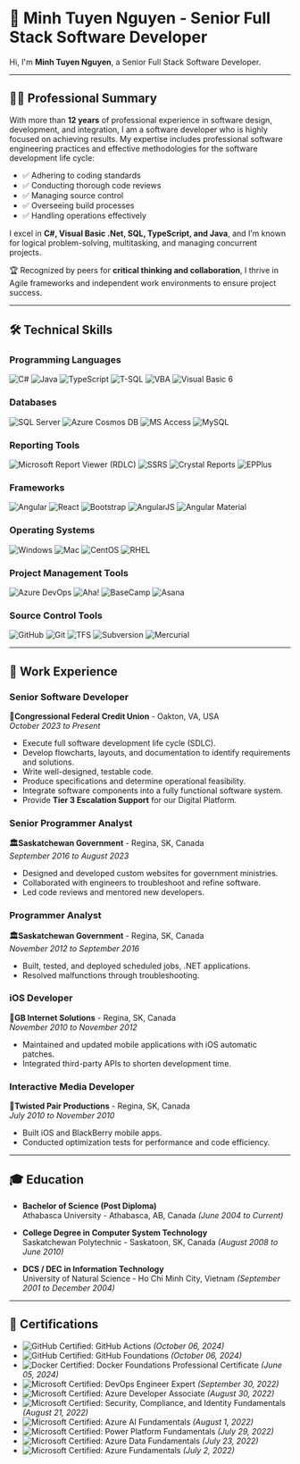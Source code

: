 # 🌟 Minh Tuyen Nguyen - Senior Full Stack Software Developer

Hi, I'm **Minh Tuyen Nguyen**, a Senior Full Stack Software Developer.  

---

## 🧑‍💻 Professional Summary

With more than **12 years** of professional experience in software design, development, and integration, I am a software developer who is highly focused on achieving results. My expertise includes professional software engineering practices and effective methodologies for the software development life cycle:

- ✅ Adhering to coding standards  
- ✅ Conducting thorough code reviews  
- ✅ Managing source control  
- ✅ Overseeing build processes  
- ✅ Handling operations effectively  

I excel in **C#, Visual Basic .Net, SQL, TypeScript, and Java**, and I’m known for logical problem-solving, multitasking, and managing concurrent projects.  

🏆 Recognized by peers for **critical thinking and collaboration**, I thrive in Agile frameworks and independent work environments to ensure project success.

---

## 🛠️ Technical Skills

### **Programming Languages**  
![C#](https://img.shields.io/badge/C%23-239120?style=flat&logo=csharp&logoColor=white)  ![Java](https://img.shields.io/badge/Java-007396?style=flat&logo=java&logoColor=white)  ![TypeScript](https://img.shields.io/badge/TypeScript-007ACC?style=flat&logo=typescript&logoColor=white)  ![T-SQL](https://img.shields.io/badge/T--SQL-4479A1?style=flat&logo=microsoftsqlserver&logoColor=white)  ![VBA](https://img.shields.io/badge/VBA-217346?style=flat&logo=microsoftoffice&logoColor=white)  ![Visual Basic 6](https://img.shields.io/badge/Visual%20Basic%206-5C2D91?style=flat&logo=visualstudio&logoColor=white)

### **Databases**  
![SQL Server](https://img.shields.io/badge/SQL%20Server-CC2927?style=flat&logo=microsoftsqlserver&logoColor=white)  ![Azure Cosmos DB](https://img.shields.io/badge/Azure%20Cosmos%20DB-0078D4?style=flat&logo=microsoftazure&logoColor=white)  ![MS Access](https://img.shields.io/badge/MS%20Access-A4373A?style=flat&logo=microsoftaccess&logoColor=white)  ![MySQL](https://img.shields.io/badge/MySQL-4479A1?style=flat&logo=mysql&logoColor=white)

### **Reporting Tools**  
![Microsoft Report Viewer (RDLC)](https://img.shields.io/badge/Microsoft%20Report%20Viewer-217346?style=flat&logo=microsoft&logoColor=white)  ![SSRS](https://img.shields.io/badge/SSRS-CC2927?style=flat&logo=microsoftsqlserver&logoColor=white)  ![Crystal Reports](https://img.shields.io/badge/Crystal%20Reports-0CA5E2?style=flat&logo=sap&logoColor=white)  ![EPPlus](https://img.shields.io/badge/EPPlus-217346?style=flat)

### **Frameworks**  
![Angular](https://img.shields.io/badge/Angular-DD0031?style=flat&logo=angular&logoColor=white)  ![React](https://img.shields.io/badge/React-61DAFB?style=flat&logo=react&logoColor=black)  ![Bootstrap](https://img.shields.io/badge/Bootstrap-7952B3?style=flat&logo=bootstrap&logoColor=white)  ![AngularJS](https://img.shields.io/badge/AngularJS-E23237?style=flat&logo=angularjs&logoColor=white)  ![Angular Material](https://img.shields.io/badge/Angular%20Material-DD0031?style=flat&logo=angular&logoColor=white)

### **Operating Systems**  
![Windows](https://img.shields.io/badge/Windows-0078D6?style=flat&logo=windows&logoColor=white)  ![Mac](https://img.shields.io/badge/Mac-000000?style=flat&logo=apple&logoColor=white)  ![CentOS](https://img.shields.io/badge/CentOS-262577?style=flat&logo=centos&logoColor=white)  ![RHEL](https://img.shields.io/badge/RHEL-EE0000?style=flat&logo=redhat&logoColor=white)

### **Project Management Tools**  
![Azure DevOps](https://img.shields.io/badge/Azure%20DevOps-0078D7?style=flat&logo=azuredevops&logoColor=white)  ![Aha!](https://img.shields.io/badge/Aha!-0C7DA0?style=flat&logo=aha&logoColor=white)  ![BaseCamp](https://img.shields.io/badge/BaseCamp-62D287?style=flat&logo=basecamp&logoColor=white)  ![Asana](https://img.shields.io/badge/Asana-F06A6A?style=flat&logo=asana&logoColor=white)

### **Source Control Tools**  
![GitHub](https://img.shields.io/badge/GitHub-181717?style=flat&logo=github&logoColor=white)  ![Git](https://img.shields.io/badge/Git-F05032?style=flat&logo=git&logoColor=white)  ![TFS](https://img.shields.io/badge/TFS-2B579A?style=flat&logo=visualstudio&logoColor=white)  ![Subversion](https://img.shields.io/badge/Subversion-809CC9?style=flat&logo=subversion&logoColor=white)  ![Mercurial](https://img.shields.io/badge/Mercurial-0C1A36?style=flat&logo=mercurial&logoColor=white)


---

## 💼 Work Experience

### Senior Software Developer  
**🏦Congressional Federal Credit Union** - Oakton, VA, USA  
*October 2023 to Present*

- Execute full software development life cycle (SDLC).  
- Develop flowcharts, layouts, and documentation to identify requirements and solutions.  
- Write well-designed, testable code.  
- Produce specifications and determine operational feasibility.  
- Integrate software components into a fully functional software system.  
- Provide **Tier 3 Escalation Support** for our Digital Platform.  

### Senior Programmer Analyst  
**🏛️Saskatchewan Government** - Regina, SK, Canada  
*September 2016 to August 2023*

- Designed and developed custom websites for government ministries.  
- Collaborated with engineers to troubleshoot and refine software.  
- Led code reviews and mentored new developers.  

### Programmer Analyst  
**🏛️Saskatchewan Government** - Regina, SK, Canada  
*November 2012 to September 2016*

- Built, tested, and deployed scheduled jobs, .NET applications.  
- Resolved malfunctions through troubleshooting.  

### iOS Developer  
**🏢GB Internet Solutions** - Regina, SK, Canada  
*November 2010 to November 2012*

- Maintained and updated mobile applications with iOS automatic patches.  
- Integrated third-party APIs to shorten development time.  

### Interactive Media Developer  
**🏢Twisted Pair Productions** - Regina, SK, Canada  
*July 2010 to November 2010*

- Built iOS and BlackBerry mobile apps.  
- Conducted optimization tests for performance and code efficiency.  

---

## 🎓 Education

- **Bachelor of Science (Post Diploma)**  
  Athabasca University - Athabasca, AB, Canada *(June 2004 to Current)*  

- **College Degree in Computer System Technology**  
  Saskatchewan Polytechnic - Saskatoon, SK, Canada *(August 2008 to June 2010)*  

- **DCS / DEC in Information Technology**  
  University of Natural Science - Ho Chi Minh City, Vietnam *(September 2001 to December 2004)*  

---

## 🏅 Certifications

- ![GitHub Certified: GitHub Actions](https://img.shields.io/badge/GitHub%20Certified-GitHub%20Actions-742774?style=flat&logo=powerapps&logoColor=white) *(October 06, 2024)*
- ![GitHub Certified: GitHub Foundations](https://img.shields.io/badge/GitHub%20Certified-GitHub%20Foundations-0078D4?style=flat&logo=powerapps&logoColor=white) *(October 06, 2024)*
- ![Docker Certified: Docker Foundations Professional Certificate](https://img.shields.io/badge/Docker%20Certified-Docker%20Foundations-0078D4?style=flat&logo=microsoftazure&logoColor=white) *(June 05, 2024)*  
- ![Microsoft Certified: DevOps Engineer Expert](https://img.shields.io/badge/Microsoft%20Certified-DevOps%20Engineer%20Expert-742774?style=flat&logo=powerapps&logoColor=white) *(September 30, 2022)*
- ![Microsoft Certified: Azure Developer Associate](https://img.shields.io/badge/Microsoft%20Certified-Azure%20Developer%20Associate-742774?style=flat&logo=microsoftazure&logoColor=white) *(August 30, 2022)*
- ![Microsoft Certified: Security, Compliance, and Identity Fundamentals](https://img.shields.io/badge/Microsoft%20Certified-Security%2C%20Compliance%2C%20and%20Identity%20Fundamentals-0078D4?style=flat&logo=microsoftazure&logoColor=white) *(August 21, 2022)*  
- ![Microsoft Certified: Azure AI Fundamentals](https://img.shields.io/badge/Microsoft%20Certified-Azure%20AI%20Fundamentals-0078D4?style=flat&logo=microsoftazure&logoColor=white) *(August 1, 2022)*  
- ![Microsoft Certified: Power Platform Fundamentals](https://img.shields.io/badge/Microsoft%20Certified-Power%20Platform%20Fundamentals-0078D4?style=flat&logo=powerapps&logoColor=white) *(July 29, 2022)*  
- ![Microsoft Certified: Azure Data Fundamentals](https://img.shields.io/badge/Microsoft%20Certified-Azure%20Data%20Fundamentals-0078D4?style=flat&logo=microsoftazure&logoColor=white) *(July 23, 2022)*  
- ![Microsoft Certified: Azure Fundamentals](https://img.shields.io/badge/Microsoft%20Certified-Azure%20Fundamentals-0078D4?style=flat&logo=microsoftazure&logoColor=white) *(July 2, 2022)*  

